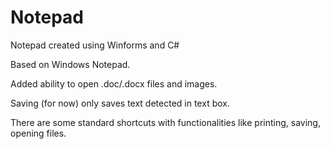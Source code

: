 # Notepad
Notepad created using Winforms and C#

Based on Windows Notepad.

Added ability to open .doc/.docx files and images.

Saving (for now) only saves text detected in text box.

There are some standard shortcuts with functionalities like printing, saving, opening files.
